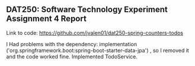 ## DAT250: Software Technology Experiment Assignment 4 Report

Link to code: https://github.com/jvalen01/dat250-spring-counters-todos

I Had problems with the dependency: implementation ('org.springframework.boot:spring-boot-starter-data-jpa')
, so I removed it and the code worked fine. Implemented TodoService. 